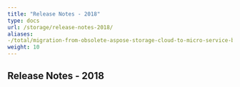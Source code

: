 ```yaml
---
title: "Release Notes - 2018"
type: docs
url: /storage/release-notes-2018/
aliases:
-/total/migration-from-obsolete-aspose-storage-cloud-to-micro-service-based-cloud-storage/
weight: 10
---
```


## Release Notes - 2018
